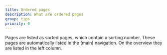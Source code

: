 ```yaml
---
title: Ordered pages
description: What are ordered pages
group: tips
priority: 0
---
```

Pages are listed as sorted pages, which contain a sorting number.
These pages are automatically listed in the (main) navigation.
On the overview they are listed in the left column.